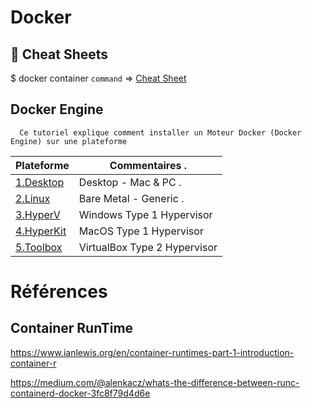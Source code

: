 # Docker 

## :whale: Cheat Sheets

$ docker container `command` => [Cheat Sheet](https://www.docker.com/sites/default/files/Docker_CheatSheet_08.09.2016_0.pdf)

## Docker Engine

```
  Ce tutoriel explique comment installer un Moteur Docker (Docker Engine) sur une plateforme
```

| Plateforme           | Commentaires .               |
|----------------------|------------------------------|
| [1.Desktop](1.Desktop)   | Desktop - Mac & PC .         |
| [2.Linux](2.Linux)       | Bare Metal - Generic .       |
| [3.HyperV](3.HyperV)   | Windows Type 1 Hypervisor    |
| [4.HyperKit](4.HyperKit) | MacOS Type 1 Hypervisor      |
| [5.Toolbox](5.Toolbox)   | VirtualBox Type 2 Hypervisor |


# Références 


## Container RunTime

https://www.ianlewis.org/en/container-runtimes-part-1-introduction-container-r

https://medium.com/@alenkacz/whats-the-difference-between-runc-containerd-docker-3fc8f79d4d6e
